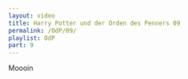```yaml
---
layout: video
title: Harry Potter und der Orden des Penners 09
permalink: /OdP/09/
playlist: OdP
part: 9
---
```

Moooin
